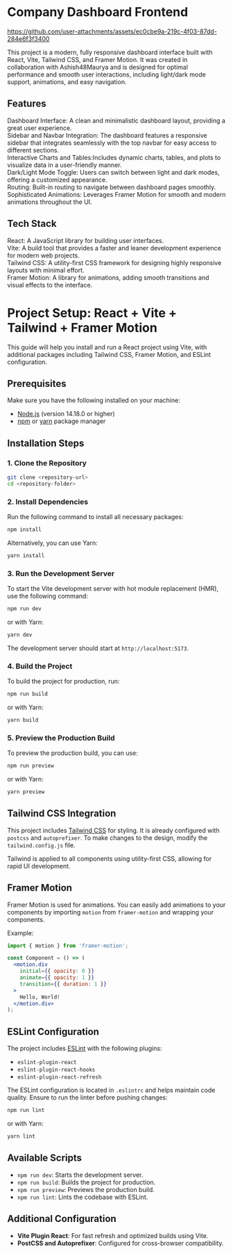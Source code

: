 # Company Dashboard Frontend

https://github.com/user-attachments/assets/ec0cbe9a-219c-4f03-87dd-284e6f3f3400

This project is a modern, fully responsive dashboard interface built with React, Vite, Tailwind CSS, and Framer Motion. It was created in collaboration with Ashish48Maurya and is designed for optimal performance and smooth user interactions, including light/dark mode support, animations, and easy navigation.

## Features
Dashboard Interface: A clean and minimalistic dashboard layout, providing a great user experience. </br>
Sidebar and Navbar Integration: The dashboard features a responsive sidebar that integrates seamlessly with the top navbar for easy access to different sections. </br>
Interactive Charts and Tables:Includes dynamic charts, tables, and plots to visualize data in a user-friendly manner. </br>
Dark/Light Mode Toggle: Users can switch between light and dark modes, offering a customized appearance. </br>
Routing: Built-in routing to navigate between dashboard pages smoothly. </br>
Sophisticated Animations: Leverages Framer Motion for smooth and modern animations throughout the UI. </br>

## Tech Stack
React: A JavaScript library for building user interfaces. </br>
Vite: A build tool that provides a faster and leaner development experience for modern web projects. </br>
Tailwind CSS: A utility-first CSS framework for designing highly responsive layouts with minimal effort. </br>
Framer Motion: A library for animations, adding smooth transitions and visual effects to the interface. </br>

# Project Setup: React + Vite + Tailwind + Framer Motion

This guide will help you install and run a React project using Vite, with additional packages including Tailwind CSS, Framer Motion, and ESLint configuration.

## Prerequisites

Make sure you have the following installed on your machine:
- [Node.js](https://nodejs.org/) (version 14.18.0 or higher)
- [npm](https://www.npmjs.com/) or [yarn](https://yarnpkg.com/) package manager

## Installation Steps

### 1. Clone the Repository
```bash
git clone <repository-url>
cd <repository-folder>
```

### 2. Install Dependencies
Run the following command to install all necessary packages:
```bash
npm install
```

Alternatively, you can use Yarn:
```bash
yarn install
```

### 3. Run the Development Server
To start the Vite development server with hot module replacement (HMR), use the following command:
```bash
npm run dev
```

or with Yarn:
```bash
yarn dev
```

The development server should start at `http://localhost:5173`.

### 4. Build the Project
To build the project for production, run:
```bash
npm run build
```

or with Yarn:
```bash
yarn build
```

### 5. Preview the Production Build
To preview the production build, you can use:
```bash
npm run preview
```

or with Yarn:
```bash
yarn preview
```

## Tailwind CSS Integration
This project includes [Tailwind CSS](https://tailwindcss.com/) for styling. It is already configured with `postcss` and `autoprefixer`. To make changes to the design, modify the `tailwind.config.js` file.

Tailwind is applied to all components using utility-first CSS, allowing for rapid UI development.

## Framer Motion
Framer Motion is used for animations. You can easily add animations to your components by importing `motion` from `framer-motion` and wrapping your components.

Example:
```jsx
import { motion } from 'framer-motion';

const Component = () => (
  <motion.div
    initial={{ opacity: 0 }}
    animate={{ opacity: 1 }}
    transition={{ duration: 1 }}
  >
    Hello, World!
  </motion.div>
);
```

## ESLint Configuration
The project includes [ESLint](https://eslint.org/) with the following plugins:
- `eslint-plugin-react`
- `eslint-plugin-react-hooks`
- `eslint-plugin-react-refresh`

The ESLint configuration is located in `.eslintrc` and helps maintain code quality. Ensure to run the linter before pushing changes:
```bash
npm run lint
```

or with Yarn:
```bash
yarn lint
```

## Available Scripts

- `npm run dev`: Starts the development server.
- `npm run build`: Builds the project for production.
- `npm run preview`: Previews the production build.
- `npm run lint`: Lints the codebase with ESLint.

## Additional Configuration
- **Vite Plugin React**: For fast refresh and optimized builds using Vite.
- **PostCSS and Autoprefixer**: Configured for cross-browser compatibility.
